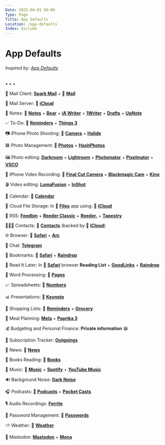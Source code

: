 ```yaml
---
Date: 2025-06-01 00:00
Type: Page
Title: App Defaults
Location: /app-defaults
Index: Exclude
---
```


# App Defaults

###### Inspired by: [App Defaults](https://defaults.rknight.me)

<span class="divider">&bull; &bull; &bull;</span>

📨 Mail Client: [**Spark Mail**](https://apps.apple.com/app/id997102246) +  [**Mail**](https://apps.apple.com/app/id1108187098)

📮 Mail Server:  [**iCloud**](https://www.icloud.com/)

📝 Notes:  [**Notes**](https://apps.apple.com/app/id1110145109) + [**Bear**](https://apps.apple.com/app/id1016366447) + [**iA Writer**](https://apps.apple.com/app/id775737172) + [**‎1Writer**](https://apps.apple.com/app/id680469088) + [**Drafts**](https://apps.apple.com/app/id1236254471) + [**UpNote**](https://apps.apple.com/app/id1389634515)

✅ To-Do:  [**Reminders**](https://apps.apple.com/app/id1108187841) + [**Things 3**](https://apps.apple.com/app/id904237743)

📷 iPhone Photo Shooting:  [**Camera**](https://apps.apple.com/app/id1584216193) + [**Halide**](https://apps.apple.com/app/id885697368)

🟦 Photo Management:  [**‎Photos**](https://apps.apple.com/app/id1584215428) + [**HashPhotos**](https://apps.apple.com/app/id685784609)

🖼️ Photo editing: [**Darkroom**](https://apps.apple.com/app/id953286746) + [**Lightroom**](https://apps.apple.com/app/id878783582) + [**Photomator**](https://apps.apple.com/app/id1444636541) + [**Pixelmator**](https://apps.apple.com/app/id924695435) + [**VSCO**](https://apps.apple.com/app/id588013838)

🎥 iPhone Video Recording:  [**Final Cut Camera**](https://apps.apple.com/app/id6469552837) + [**Blackmagic Cam**](https://apps.apple.com/app/id6449580241) + [**Kino**](https://apps.apple.com/app/id6472380172)

🎬 Video editing: [**LumaFusion**](https://apps.apple.com/app/id1062022008) + [**InShot**](https://apps.apple.com/app/id997362197)

📆 Calendar:  [**Calendar**](https://apps.apple.com/app/id1108185179)

📁 Cloud File Storage: In  [**Files**](https://apps.apple.com/app/id1232058109) app using:  [**iCloud**](https://www.icloud.com/)

📖 RSS: [**Feedbin**](https://apps.apple.com/app/id1444961766) + [**Reeder Classic**](https://apps.apple.com/app/id1529445840) + [**Reeder.**](https://apps.apple.com/app/id6475002485) + [**Tapestry**](https://apps.apple.com/app/id6448078074)

🙍🏻‍♂️ Contacts:  [**Contacts**](https://apps.apple.com/app/id1069512615) (backed by  [**iCloud**](https://www.icloud.com/))

🌐 Browser:  [**‎Safari**](https://apps.apple.com/app/id1146562112) + [**Arc**](https://apps.apple.com/app/id6472513080)

💬 Chat: [**Telegram**](https://apps.apple.com/app/id686449807)

🔖 Bookmarks:  [**‎Safari**](https://apps.apple.com/app/id1146562112) + [**‎Raindrop**](https://apps.apple.com/app/id1021913807)

📑 Read It Later: In  [**‎Safari**](https://apps.apple.com/app/id1146562112) browser **Reading List** + [**GoodLinks**](https://apps.apple.com/app/id1474335294) + [**‎Raindrop**](https://apps.apple.com/app/id1021913807)

📜 Word Processing:  [**Pages**](https://apps.apple.com/app/id361309726)

📈 Spreadsheets:  [**Numbers**](https://apps.apple.com/app/id361304891)

📊 Presentations:  [**Keynote**](https://apps.apple.com/app/id361285480)

🛒 Shopping Lists:  [**Reminders**](https://apps.apple.com/app/id1108187841) + [**Grocery**](https://apps.apple.com/app/id1195676848)

🍴 Meal Planning: [**Mela**](https://apps.apple.com/app/id1548466041) + [**Paprika 3**](https://apps.apple.com/app/id1303222868)

💰 Budgeting and Personal Finance: **Private information** 😁

💸 Subscription Tracker: [**Outgoings**](https://apps.apple.com/app/id1498070873)

📰 News:  [**News**](https://apps.apple.com/app/id1066498020)

📖 Books Reading:  [**Books**](https://apps.apple.com/app/id364709193)

🎵 Music:  [**Music**](https://www.apple.com/apple-music/) + [**Spotify**](https://apps.apple.com/app/id324684580) + [**YouTube Music**](https://apps.apple.com/app/id1017492454)

🔊 Background Noise: [**Dark Noise**](https://apps.apple.com/app/id1465439395)

🎧 Podcasts:  [**Podcasts**](https://apps.apple.com/app/id525463029) + [**Pocket Casts**](https://apps.apple.com/app/id414834813)

🎙️ Audio Recordings: [**Ferrite**](https://apps.apple.com/app/id1018780185)

🔐 Password Management:  [**Passwords**](https://apps.apple.com/app/id6473799789)

⛅️ Weather:  [**Weather**](https://apps.apple.com/app/id1069513131)

🦣 Mastodon: [**Mastodon**](https://apps.apple.com/app/id1571998974) + [**Mona**](https://apps.apple.com/app/id1659154653)
